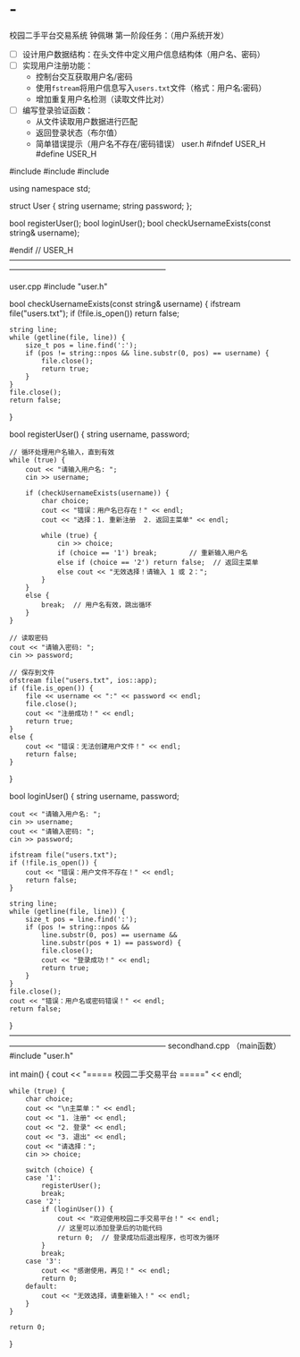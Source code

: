 # -
校园二手平台交易系统
钟佩琳 第一阶段任务：（用户系统开发）
- [ ] 设计用户数据结构：在头文件中定义用户信息结构体（用户名、密码）
- [ ] 实现用户注册功能：
  - 控制台交互获取用户名/密码
  - 使用`fstream`将用户信息写入`users.txt`文件（格式：用户名:密码）
  - 增加重复用户名检测（读取文件比对）
- [ ] 编写登录验证函数：
  - 从文件读取用户数据进行匹配
  - 返回登录状态（布尔值）
  - 简单错误提示（用户名不存在/密码错误）
user.h 
#ifndef USER_H
#define USER_H

#include <string>
#include <fstream>
#include <iostream>

using namespace std;

struct User {
    string username;
    string password;
};

bool registerUser();
bool loginUser();
bool checkUsernameExists(const string& username);

#endif // USER_H
————————————————————————————————————————————————————————

user.cpp 
#include "user.h"

bool checkUsernameExists(const string& username) {
    ifstream file("users.txt");
    if (!file.is_open()) return false;

    string line;
    while (getline(file, line)) {
        size_t pos = line.find(':');
        if (pos != string::npos && line.substr(0, pos) == username) {
            file.close();
            return true;
        }
    }
    file.close();
    return false;
}

bool registerUser() {
    string username, password;

    // 循环处理用户名输入，直到有效
    while (true) {
        cout << "请输入用户名: ";
        cin >> username;

        if (checkUsernameExists(username)) {
            char choice;
            cout << "错误：用户名已存在！" << endl;
            cout << "选择：1. 重新注册  2. 返回主菜单" << endl;

            while (true) {
                cin >> choice;
                if (choice == '1') break;        // 重新输入用户名
                else if (choice == '2') return false;  // 返回主菜单
                else cout << "无效选择！请输入 1 或 2：";
            }
        }
        else {
            break;  // 用户名有效，跳出循环
        }
    }

    // 读取密码
    cout << "请输入密码: ";
    cin >> password;

    // 保存到文件
    ofstream file("users.txt", ios::app);
    if (file.is_open()) {
        file << username << ":" << password << endl;
        file.close();
        cout << "注册成功！" << endl;
        return true;
    }
    else {
        cout << "错误：无法创建用户文件！" << endl;
        return false;
    }
}

bool loginUser() {
    string username, password;

    cout << "请输入用户名: ";
    cin >> username;
    cout << "请输入密码: ";
    cin >> password;

    ifstream file("users.txt");
    if (!file.is_open()) {
        cout << "错误：用户文件不存在！" << endl;
        return false;
    }

    string line;
    while (getline(file, line)) {
        size_t pos = line.find(':');
        if (pos != string::npos &&
            line.substr(0, pos) == username &&
            line.substr(pos + 1) == password) {
            file.close();
            cout << "登录成功！" << endl;
            return true;
        }
    }
    file.close();
    cout << "错误：用户名或密码错误！" << endl;
    return false;
}
————————————————————————————————————————————————————————
secondhand.cpp （main函数）
#include "user.h"

int main() {
    cout << "===== 校园二手交易平台 =====" << endl;

    while (true) {
        char choice;
        cout << "\n主菜单：" << endl;
        cout << "1. 注册" << endl;
        cout << "2. 登录" << endl;
        cout << "3. 退出" << endl;
        cout << "请选择：";
        cin >> choice;

        switch (choice) {
        case '1':
            registerUser();
            break;
        case '2':
            if (loginUser()) {
                cout << "欢迎使用校园二手交易平台！" << endl;
                // 这里可以添加登录后的功能代码
                return 0;  // 登录成功后退出程序，也可改为循环
            }
            break;
        case '3':
            cout << "感谢使用，再见！" << endl;
            return 0;
        default:
            cout << "无效选择，请重新输入！" << endl;
        }
    }

    return 0;
}
